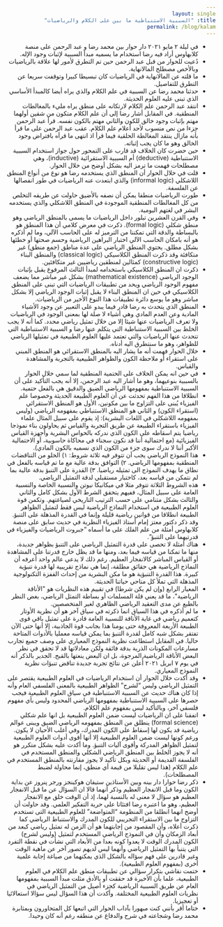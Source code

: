 ```yaml
---
layout: single
title: "السببية الاستنباطية ما بين على الكلام والرياضيات"
permalink: /blog/kalam
---
```


<html dir="rtl">

<ul>
  <li>في ليلة ٢ مايو ٢٠٢١ دار حوار بين محمد رضا و عبد الرحمن على منصة كلابهاوس أراد فيه رضا استخدام ما يسميه مبدأ السببية لإثبات وجود الإله.</li>
  <li>دُعيت للحوار من قبل عبد الرحمن حين تم التطرق لأمور لها علاقة بالرياضيات وبالأخص مصطلح المالانهاية.</li>
  <li>ما قلته عن المالانهاية في الرياضيات كان تبسيطا كبيرا وتوقفت سريعا عن التطرق للتفاصيل.</li>
  <li>حدثنا محمد رضا عن السببية في علم الكلام والذي يراه أيضا كالمبدأ الأساسي الذي تبنى عليه العلوم الحديثة.</li>
  <li>انتقد عبد الرحمن علم الكلام لارتكانه على منطق يراه مليء بالمغالطات المنطقية. في المقابل أشار رضا إلى أن علم الكلام متكون من شقين أولهما مهتم بإثبات وجود خالق للكون والثاني مهتم بالكون نفسه. قرأ عبد الرحمن جزءا من نص منسوب لأحد أعلام علم الكلام. عقب عبد الرحمن على ما قرأ بأنه مازال ينتقد المغالطة الحلقية فيما قرأ اذ انتهى ما قرأه بافتراض وجود الخالق وهو ما كان يجب إثباته.</li>
  <li>حين حضرت كان الخلاف قد قارب على التمحور حول جواز استخدام السببية الاستنباطية (deductive) أم السببية الاستقرائية (inductive)، وهي مصطلحات فهمت ما ترمز اليه بشكل أوضح من خلال الحوار.</li>
  <li>قلت في خلال الحوار أن المنطق الذي يستخدمه رضا هو نوع من أنواع المنطق اللاشكلي (informal logic) والذي ابتعدت عنه الرياضيات في طور انفصالها عن الفلسفة.</li>
  <li>طورت الرياضيات منطقا يمكن أن نصفه بالأضيق حاولت عن طريقه التخلص من كل المغالطات المنطقية الموجودة في المنطق اللاشكلي والذي يستخدمه البشر في لغتهم اليومية.</li>
  <li>وفي القرن العشرين تبلور داخل الرياضيات ما يسمى بالمنطق الرياضي وهو منطق شكلي (formal logic). ذكرت في معرض كلامي أن هذا المنطق هو بالبساطة والدقة التي تمكننا من الترميز له على الحاسب الآلي، وما لم أذكره هو أنه بامكان الحاسب الآلي اختبار البراهين الرياضية وحسم صحتها أو خطئها بشكل مطلق. يحتوي المنطق الرياضي على عدة مناطق (جمع منطق) غير متكافئة وقد ذكرت المنطق الكلاسيكي (classical logic) والمنطق البناء (constructive logic) كمثالين لمنطقين رياضيين غير متكافئين.</li>
  <li>ذكرت ان المنطق الكلاسيكي باستخدامه لمبدأ الثالث المرفوع يقبل بإثبات الوجود الرياضي (mathematical existence) بشكل غير مباشر مما يضعف مفهوم الوجود الرياضي  ويحد من تطبيقات الرياضيات التي تبنى على المنطق الكلاسيكي في حين ان المنطق البناء لا يقبل إثبات الوجود الرياضي إلا بشكل مباشر وهو ما يوسع دائرة تطبيقات هذا النوع الأخير من الرياضيات.</li>
  <li>المنطق الذي يتحدث به رضا قادر فيما يبدو على التعبير عن وجود الأشياء المادية وعن العدم المادي وهي أشياء لا صلة لها بمعنى الوجود في الرياضيات ولا تعرف الرياضيات عنها شيئا إلا من خلال تمثيل رياضي محدد. كما أنه لا يجب الخلط بين السببية الاستنباطية التي يتكلم عنها رضا و السببية الاستنباطية التي تتحدث عنها الرياضيات والتي تعتمد عليها العلوم الطبيعية في تمثيلها الرياضي للظواهر، وهو ما سنتطرق اليه أدناه.</li>
  <li>خلال الحوار فهمت أنه ما يشار اليه بالمنطق الاستقرائي هو المنطق المبني على استقراء أو ملاحظة الكون والظواهر الطبيعية بالتجربة والمشاهدة والقياس.</li>
  <li>في حين انه يمكن الخلاف على الحتمية المنطقية لما سمي خلال الحوار بالسببية بنوعيهما، وهو ما أشار اليه عبد الرحمن، إلا أنه يجب التأكيد على أن السببية الاستنباطية بمفهومها الرياضي الضيق والدقيق هي بالفعل حتمية.</li>
  <li>انطلاقا من هذا الفهم تحدثت عن أن العلوم الطبيعة الحديثة وخصوصا علم الفيزياء يُبنى على التزاوج ما بين مكونين، الأول هو المنطق الاستقرائي (استقراء الكون) و الثاني هو المنطق الاستنباطي بمفهومه الرياضي (وليس بمفهومه اللاشكلي في اللغات البشرية): إذ يقوم على سبيل المثال علماء الفيزياء باستقراء الطبيعة عن طريق التجربة والقياس ثم يحاولون بناء نموذجا رياضيا يتم اسقاطه على الكون الذي ندركه بالحواس البشرية وأجهزة القياس الفيزيائية (مع احتمالية أننا قد نكون سجناء في محاكاة حاسوبية، أو الاحتمالية الأكبر أننا لا ندرك سوى جزء من الكون الذي نسميه بالكون المادي).</li>
  <li>هذا النموذج الرياضي يجب أن تتوفر فيه ثلاثة شروط: ١) الخلو من التناقضات المنطقية بمفهومها الرياضي. ٢) التوافق بدقة عالية مع ما تم قياسه بالفعل في نطاق ما يهدف النموذج الى تمثيله رياضيا. ٣) القدرة على التنبؤ بدقة عالية بما لم نتمكن من قياسه بعد، كاختبار مستقبلي لدقة التمثيل الرياضي.</li>
  <li>هذه الشروط الثلاثة تتوفر مثلا في ميكانيكا نيوتن والنسبية الخاصة والنسبية العامة على سبيل المثال، ففيهم يتحقق الشرط الأول بشكل كامل والثاني والثالث بشكل متنامي على حسب الترتيب التاريخي لصياغتهم. وتكمن قوة العلوم الطبيعية في استخدام النماذج الرياضية ليس فقط لتمثيل الظواهر الطبيعة انطلاقا من قوانين رياضية قليلة وإنما في القدرة المذهلة على التنبؤ. وقد ذكر دكتور معتز إمام أستاذ الفيزياء النظرية في حديث سابق على منصة كلابهاوس أمثلة من علم الفلك على ما أسماه “جبروت الرياضيات والفيزياء في قدرتيهما على التنبؤ”.</li>
  <li>هناك أمثلة لا تحصى على قدرة التمثيل الرياضي على التنبؤ بظواهر جديدة، منها ما تمكنا من قياسه فيما بعد، ومنها ما قد يظل خارج قدرتنا على المشاهدة أو القياس المباشر كالانفجار العظيم. رغم ذلك لا يدعي عالم واحد أعرفه أن النماذج الرياضية هي حقائق مطلقة، إنما هي نماذج تقريبية لها قدرة تنبؤية كبيرة. هذا القدرة التنبؤية هو ما مكن البشرية من إحداث القفزة التكنولوجية المذهلة التي تملأ كل مناحي حياتنا الحديثة.</li>
  <li>المعيار الرابع (وإن لم يكن شرطا) في تقييم هذه النظريات هو "الأناقة الرياضية"، ما قد يعني قلة المسلمات أو بساطة التمثل الرياضي، بغض النظر بالطبع عن مدى التعقيد الرياضي الظاهري لغير المتخصصين.</li>
  <li>ما لم أذكره في هذا السياق انما ذكرته في سياق آخر هو أن نظرية الأوتار كتعميم رياضي في غاية الأناقة للنسبية العامة قادرة على تمثيل باقي قوى الطبيعة الأربعة المعروفة حتى يومنا هذا بجانب قوة الجاذبية، إلا أنها حتى الآن تفتقر بشكل شبه كامل لقدرة التنبؤ بما يمكن قياسه معمليا بالأدوات المتاحة حاليا. في المقابل استطاعت نظرية النموذج المعياري على وصف جميع تجارب مسارعات المكونات الذرية بدقة فائقة ولكن معادلاتها قد لا تحقق في نظر البعض الأناقة الرياضية المرجوة، بل ان البعض ينعتها بالقبح. الجدير بالذكر أنه في يوم ٧ ابريل ٢٠٢١ أُعلن عن نتائج تجربة جديدة تناقض تنبؤات نظرية النموذج المعياري.</li>
  <li>وقد أكدت خلال الحوار أن استخدام الرياضيات في العلوم الطبيعية يقتصر على التمثيل الرياضي وليس “لشرح” الظواهر الطبيعية بالمعنى الفلسفي العام وأنه إذا كان هناك حديث عن السببية الاستنباطية في سياق العلوم الطبيعية فيجب حصرها على السببية الاستنباطية بمفهومها الرياضي المحدود وليس بأي مفهوم فلسفي آخر، وبالتأكيد ليس بمفهوم علم الكلام.</li>
  <li>اتفقنا على ان الرياضيات ليست ضمن العلوم الطبيعية بل انها علم شكلي (formal science) ينطلق من المنطق بمفهومه الرياضي الضيق ويبنى عوالم رياضية قد يكون لها إسقاط على الكون المدرك، وفي أغلب الأحيان لا يكون. ورغم كونها ليست ضمن العلوم الطبيعية إلا أنها أقوى أدوات العلوم الطبيعية لتمثيل الظواهر المدركة وأقوى آليات التنبؤ. وما أكدت عليه بشكل متكرر هو أنه لا يجوز الخلط بين المنطق الرياضي الشكلي والمنطق المستخدم في الفلسفة القديمة أو الحديثة وبكل تأكيد لا يجوز مقارنته بالمنطق المستخدم في علم الكلام (هذا ليس تقليلا من قيمة أي منطق، إنما محاولة لضبط المصطلحات).</li>
  <li>ذكر رضا حوارا دار بينه وبين الأستاذين ستيفان هوكينجز ورجر پنروز عن بداية الكون وما قبل الانفجار العظيم وذكر أنهما قالا ان السؤال عن ما قبل الانفجار العظيم هو سؤال لا معنى له بالنسبة لهما، إذ أن الوقت خلق مع الانفجار العظيم، وهو ما اعتبره رضا افتئاتا على حرية التفكير العلمي. وقد حاولت أن أوضح انهما انطلقا من المنظومة “المتواضعة” للعلوم الطبيعية التى تستخدم التزاوج ما بين الاستقراء التجريبي للكون المدرك والاستنباط الرياضي كما ذكرت أعلاه، وأن المقصود من إجابتهما هو أن الزمن له تمثيل رياضي كبعد من أبعاد الزمكان وأن في النموذج الرياضي المستخدم لتمثيل (وليس لشرح) الكون المدرك الوقت لا يعدوا كونه بعدا من الأبعاد التي نشأت في نقطة التفرد التي يتنبأ بها التمثيل الرياضي وأنهما ليس لديهم تصور آخر عن ماهية الوقت وغير قادرين على فهم سؤاله بالشكل الذي يمكنهما من صياغة إجابة علمية أخرى (بمفهوم العلوم الطبيعية).</li>
  <li>ختمت نقاشي بتكرار سؤالي عن تطبيقات منطق علم الكلام في العلوم الطبيعية، علما بأن الأخيرة قد حققت أو بالأدق مثلت مبدأ السببية بمفهومها العام عن طريق السببية الرياضية كجزء أصيل من التمثيل الرياضي في نظريات العلوم الطبيعية المختلفة. وأكدت أن هذا السؤال ليس سؤالا استعالائيا أو تعجيزيا.</li>
  <li>ختاما أقر بأنني كنت مبهورا بآداب الحوار التي اتبعها كل المتحاورون وبمثابرة محمد رضا وشجاعته في شرح والدفاع عن منطقه رغم أنه كان وحيدا.</li>
</ul>
